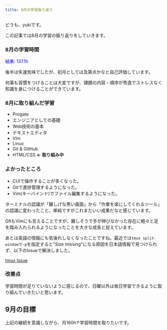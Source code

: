 ```yaml
---
title: 8月の学習振り返り
---
```

どうも、yukiです。

この記事では8月の学習の振り返りをしていきます。

### 8月の学習時間

<span style="color: blue; ">結果: 137.1h</span>

後半は失速気味でしたが、初月としては及第点かなと自己評価しています。

何事も習慣をつけることは大変ですが、課題の内容・順序が秀逸でストレスなく知識を身につけることができています。

### 8月に取り組んだ学習

- Progate
- エンジニアとしての基礎
- Web技術の基本
- テキストエディタ
- Vim
- Linux
- Git & GitHub
- HTML/CSS **← 取り組み中**

### よかったところ

- CUIで操作することが多くなった。
- Gitで進捗管理するようになった。
- Vim(キーバインド)でファイル編集するようになった。

ターミナルの認識が「難しげな黒い画面」から「作業を楽にしてくれるツール」の認識に変わったこと、単純ですがこれまたいい成果だなと感じています。

GItもVimにも言えることですが、難しそうで手が伸びなかった存在に軽々と足を踏み入れられるようになったことを大きな成長と捉えています。

あとは英語の情報にも気後れしなくなったことですね。最近では`tmux split-windowで-p`を指定すると"Size missing"になる原因を日本語情報で見つけられず、以下のIssueで解決しました。

[tmux Issue](https://github.com/tmux/tmux/issues/3836)

### 改善点

学習時間が足りていないように感じるので、日曜以外は毎日学習できるように取り組んでいきたいと思います。

## 9月の目標

上記の継続を意識しながら、月160h↑学習時間を取りたいです。
